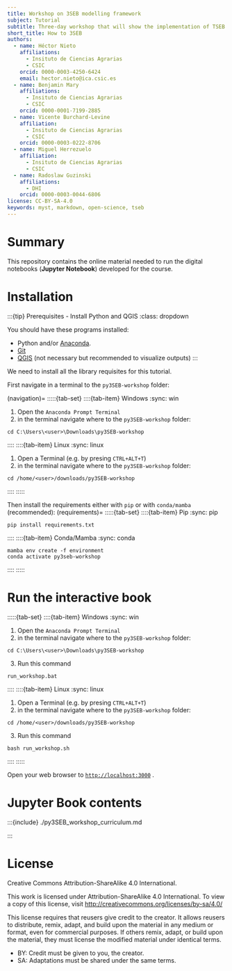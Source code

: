 ```yaml
---
title: Workshop on 3SEB modelling framework
subject: Tutorial
subtitle: Three-day workshop that will show the implementation of TSEB and 3SEB modelling framework using different sources of inputs 
short_title: How to 3SEB
authors:
  - name: Héctor Nieto
    affiliations:
      - Insituto de Ciencias Agrarias
      - CSIC
    orcid: 0000-0003-4250-6424
    email: hector.nieto@ica.csic.es
  - name: Benjamin Mary
    affiliations:
      - Insituto de Ciencias Agrarias
      - CSIC
    orcid: 0000-0001-7199-2885
  - name: Vicente Burchard-Levine
    affiliation:
      - Insituto de Ciencias Agrarias
      - CSIC
    orcid: 0000-0003-0222-8706
  - name: Miguel Herrezuelo
    affiliation:
      - Insituto de Ciencias Agrarias
      - CSIC
  - name: Radoslaw Guzinski
    affiliations:
      - DHI
    orcid: 0000-0003-0044-6806
license: CC-BY-SA-4.0
keywords: myst, markdown, open-science, tseb
---
```


# Summary
This repository contains the online material needed to run the digital notebooks (**Jupyter Notebook**) developed for the course.


# Installation
:::{tip} Prerequisites - Install Python and QGIS
:class: dropdown

You should have these programs installed:
* Python and/or [Anaconda](https://www.anaconda.com/download/success). 
* [Git](https://git-scm.com/downloads)
* [QGIS](https://qgis.org/en/site/forusers/download.html) (not necessary but recommended to visualize outputs)
:::

We need to install all the library requisites for this tutorial. 

First navigate in a terminal to the `py3SEB-workshop` folder:

(navigation)=
:::::{tab-set}
::::{tab-item} Windows
:sync: win
1. Open the `Anaconda Prompt Terminal` 
2. in the terminal navigate where to the `py3SEB-workshop` folder:
```{code} bash
cd C:\Users\<user>\Downloads\py3SEB-workshop
```
::::
::::{tab-item} Linux
:sync: linux
1. Open a Terminal (e.g. by presing `CTRL+ALT+T`)
2. in the terminal navigate where to the `py3SEB-workshop` folder:
```{code} bash
cd /home/<user>/downloads/py3SEB-workshop
```
::::
:::::


Then install the requirements either with `pip` or with `conda/mamba` (recommended):
(requirements)=
:::::{tab-set}
::::{tab-item} Pip
:sync: pip
```{code} bash
pip install requirements.txt
```
::::
::::{tab-item} Conda/Mamba
:sync: conda
```{code} bash
mamba env create -f environment
conda activate py3seb-workshop
```
::::
:::::

# Run the interactive book
:::::{tab-set}
::::{tab-item} Windows
:sync: win
1. Open the `Anaconda Prompt Terminal` 
2. in the terminal navigate where to the `py3SEB-workshop` folder:
```{code} bash
cd C:\Users\<user>\Downloads\py3SEB-workshop
```
3. Run this command
```{code} bash
run_workshop.bat
```
::::
::::{tab-item} Linux
:sync: linux
1. Open a Terminal (e.g. by presing `CTRL+ALT+T`)
2. in the terminal navigate where to the `py3SEB-workshop` folder:
```{code} bash
cd /home/<user>/downloads/py3SEB-workshop
```
3. Run this command
```{code} bash
bash run_workshop.sh
```
::::
:::::

Open your web browser to [`http://localhost:3000`](http://localhost:3000)
.

# Jupyter Book contents
:::{include} ./py3SEB_workshop_curriculum.md

:::

# License
Creative Commons Attribution-ShareAlike 4.0 International.

This work is licensed under Attribution-ShareAlike 4.0 International. To view a copy of this license, visit http://creativecommons.org/licenses/by-sa/4.0/

This license requires that reusers give credit to the creator. It allows reusers to distribute, remix, adapt, and build upon the material in any medium or format, even for commercial purposes. If others remix, adapt, or build upon the material, they must license the modified material under identical terms.

  - BY: Credit must be given to you, the creator.
  - SA: Adaptations must be shared under the same terms. 
  




